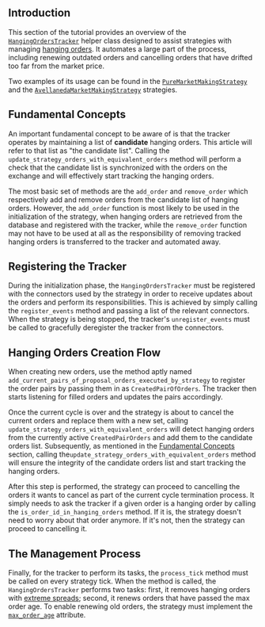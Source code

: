 ## Introduction
This section of the tutorial provides an overview of the 
[`HangingOrdersTracker`](https://github.com/hummingbot/hummingbot/blob/master/hummingbot/strategy/hanging_orders_tracker.py)
helper class designed to assist strategies with managing [hanging orders](/strategy-configs/hanging-orders/). It automates
a large part of the process, including renewing outdated orders and cancelling orders that have drifted too far from
the market price. 

Two examples of its usage can be found in the
[`PureMarketMakingStrategy`](https://github.com/hummingbot/hummingbot/blob/master/hummingbot/strategy/pure_market_making/pure_market_making.pyx)
and the [`AvellanedaMarketMakingStrategy`](https://github.com/hummingbot/hummingbot/blob/master/hummingbot/strategy/avellaneda_market_making/avellaneda_market_making.pyx)
strategies.

## Fundamental Concepts
An important fundamental concept to be aware of is that the tracker operates by maintaining a list of **candidate** 
hanging orders. This article will refer to that list as "the candidate list". Calling the
`update_strategy_orders_with_equivalent_orders` method will perform a check that the candidate list is synchronized
with the orders on the exchange and will effectively start tracking the hanging orders.

The most basic set of methods are the `add_order` and `remove_order` which respectively add and remove orders from the
candidate list of hanging orders. However, the `add_order` function is most likely to be used in the initialization
of the strategy, when hanging orders are retrieved from the database and registered with the tracker, while the
`remove_order` function may not have to be used at all as the responsibility of removing tracked hanging orders is
transferred to the tracker and automated away.

## Registering the Tracker
During the initialization phase, the `HangingOrdersTracker` must be registered with the connectors used by
the strategy in order to receive updates about the orders and perform its responsibilities. This is achieved by simply
calling the `register_events` method and passing a list of the relevant connectors. When the strategy is being stopped,
the tracker's `unregister_events` must be called to gracefully deregister the tracker from the connectors.

## Hanging Orders Creation Flow
When creating new orders, use the method aptly named `add_current_pairs_of_proposal_orders_executed_by_strategy`
to register the order pairs by passing them in as `CreatedPairOfOrders`. The tracker then starts listening for filled 
orders and updates the pairs accordingly.

Once the current cycle is over and the strategy is about to cancel the current orders and replace them with a new set,
calling `update_strategy_orders_with_equivalent_orders` will detect hanging orders from the currently active
`CreatedPairOrders` and add them to the candidate orders list. Subsequently, as mentioned in the 
[Fundamental Concepts](#fundamental-concepts) section, calling the`update_strategy_orders_with_equivalent_orders` method
will ensure the integrity of the candidate orders list and start tracking the hanging orders.

After this step is performed, the strategy can proceed to cancelling the orders it wants to cancel as part of the 
current cycle termination process. It simply needs to ask the tracker if a given order is a hanging order by calling the
`is_order_id_in_hanging_orders` method. If it is, the strategy doesn't need to worry about that order anymore. If it's
not, then the strategy can proceed to cancelling it.

## The Management Process
Finally, for the tracker to perform its tasks, the `process_tick` method must be called on every strategy tick. When the
method is called, the `HangingOrdersTracker` performs two tasks: first, it removes hanging orders with 
[extreme spreads](/strategy-configs/hanging-orders/#hanging_orders_cancel_pct); second, it renews orders that have passed
the max order age. To enable renewing old orders, the strategy must implement the 
[`max_order_age`](/strategy-configs/max-order-age/) attribute.
